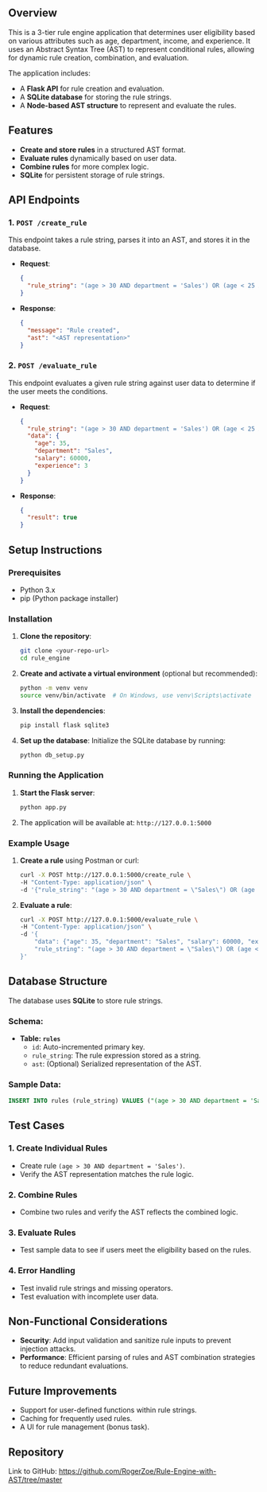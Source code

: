 
## Overview

This is a 3-tier rule engine application that determines user eligibility based on various attributes such as age, department, income, and experience. It uses an Abstract Syntax Tree (AST) to represent conditional rules, allowing for dynamic rule creation, combination, and evaluation.

The application includes:
- A **Flask API** for rule creation and evaluation.
- A **SQLite database** for storing the rule strings.
- A **Node-based AST structure** to represent and evaluate the rules.

## Features
- **Create and store rules** in a structured AST format.
- **Evaluate rules** dynamically based on user data.
- **Combine rules** for more complex logic.
- **SQLite** for persistent storage of rule strings.

## API Endpoints

### 1. `POST /create_rule`
This endpoint takes a rule string, parses it into an AST, and stores it in the database.

- **Request**:
  ```json
  {
    "rule_string": "(age > 30 AND department = 'Sales') OR (age < 25 AND department = 'Marketing') AND (salary > 50000)"
  }
  ```

- **Response**:
  ```json
  {
    "message": "Rule created",
    "ast": "<AST representation>"
  }
  ```

### 2. `POST /evaluate_rule`
This endpoint evaluates a given rule string against user data to determine if the user meets the conditions.

- **Request**:
  ```json
  {
    "rule_string": "(age > 30 AND department = 'Sales') OR (age < 25 AND department = 'Marketing') AND (salary > 50000)",
    "data": {
      "age": 35,
      "department": "Sales",
      "salary": 60000,
      "experience": 3
    }
  }
  ```

- **Response**:
  ```json
  {
    "result": true
  }
  ```

## Setup Instructions

### Prerequisites
- Python 3.x
- pip (Python package installer)

### Installation

1. **Clone the repository**:
   ```bash
   git clone <your-repo-url>
   cd rule_engine
   ```

2. **Create and activate a virtual environment** (optional but recommended):
   ```bash
   python -m venv venv
   source venv/bin/activate  # On Windows, use venv\Scripts\activate
   ```

3. **Install the dependencies**:
   ```bash
   pip install flask sqlite3
   ```

4. **Set up the database**:
   Initialize the SQLite database by running:
   ```bash
   python db_setup.py
   ```

### Running the Application

1. **Start the Flask server**:
   ```bash
   python app.py
   ```

2. The application will be available at: `http://127.0.0.1:5000`

### Example Usage

1. **Create a rule** using Postman or curl:
   ```bash
   curl -X POST http://127.0.0.1:5000/create_rule \
   -H "Content-Type: application/json" \
   -d '{"rule_string": "(age > 30 AND department = \"Sales\") OR (age < 25 AND department = \"Marketing\") AND (salary > 50000)"}'
   ```

2. **Evaluate a rule**:
   ```bash
   curl -X POST http://127.0.0.1:5000/evaluate_rule \
   -H "Content-Type: application/json" \
   -d '{
       "data": {"age": 35, "department": "Sales", "salary": 60000, "experience": 3},
       "rule_string": "(age > 30 AND department = \"Sales\") OR (age < 25 AND department = \"Marketing\") AND (salary > 50000)"
   }'
   ```

## Database Structure

The database uses **SQLite** to store rule strings.

### Schema:
- **Table: `rules`**
  - `id`: Auto-incremented primary key.
  - `rule_string`: The rule expression stored as a string.
  - `ast`: (Optional) Serialized representation of the AST.

### Sample Data:
```sql
INSERT INTO rules (rule_string) VALUES ("(age > 30 AND department = 'Sales') OR (age < 25 AND department = 'Marketing') AND (salary > 50000)");
```

## Test Cases

### 1. Create Individual Rules
- Create rule `(age > 30 AND department = 'Sales')`.
- Verify the AST representation matches the rule logic.

### 2. Combine Rules
- Combine two rules and verify the AST reflects the combined logic.

### 3. Evaluate Rules
- Test sample data to see if users meet the eligibility based on the rules.

### 4. Error Handling
- Test invalid rule strings and missing operators.
- Test evaluation with incomplete user data.

## Non-Functional Considerations
- **Security**: Add input validation and sanitize rule inputs to prevent injection attacks.
- **Performance**: Efficient parsing of rules and AST combination strategies to reduce redundant evaluations.

## Future Improvements
- Support for user-defined functions within rule strings.
- Caching for frequently used rules.
- A UI for rule management (bonus task).

## Repository
Link to GitHub: https://github.com/RogerZoe/Rule-Engine-with-AST/tree/master

